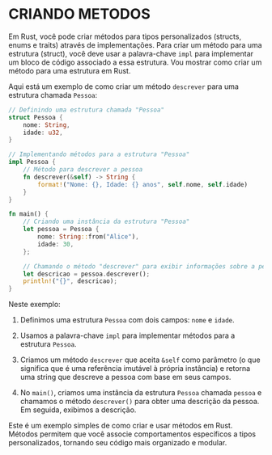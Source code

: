 # CRIANDO METODOS
Em Rust, você pode criar métodos para tipos personalizados (structs, enums e traits) através de implementações. Para criar um método para uma estrutura (struct), você deve usar a palavra-chave `impl` para implementar um bloco de código associado a essa estrutura. Vou mostrar como criar um método para uma estrutura em Rust.

Aqui está um exemplo de como criar um método `descrever` para uma estrutura chamada `Pessoa`:

```rust
// Definindo uma estrutura chamada "Pessoa"
struct Pessoa {
    nome: String,
    idade: u32,
}

// Implementando métodos para a estrutura "Pessoa"
impl Pessoa {
    // Método para descrever a pessoa
    fn descrever(&self) -> String {
        format!("Nome: {}, Idade: {} anos", self.nome, self.idade)
    }
}

fn main() {
    // Criando uma instância da estrutura "Pessoa"
    let pessoa = Pessoa {
        nome: String::from("Alice"),
        idade: 30,
    };

    // Chamando o método "descrever" para exibir informações sobre a pessoa
    let descricao = pessoa.descrever();
    println!("{}", descricao);
}
```

Neste exemplo:

1. Definimos uma estrutura `Pessoa` com dois campos: `nome` e `idade`.

2. Usamos a palavra-chave `impl` para implementar métodos para a estrutura `Pessoa`.

3. Criamos um método `descrever` que aceita `&self` como parâmetro (o que significa que é uma referência imutável à própria instância) e retorna uma string que descreve a pessoa com base em seus campos.

4. No `main()`, criamos uma instância da estrutura `Pessoa` chamada `pessoa` e chamamos o método `descrever()` para obter uma descrição da pessoa. Em seguida, exibimos a descrição.

Este é um exemplo simples de como criar e usar métodos em Rust. Métodos permitem que você associe comportamentos específicos a tipos personalizados, tornando seu código mais organizado e modular.